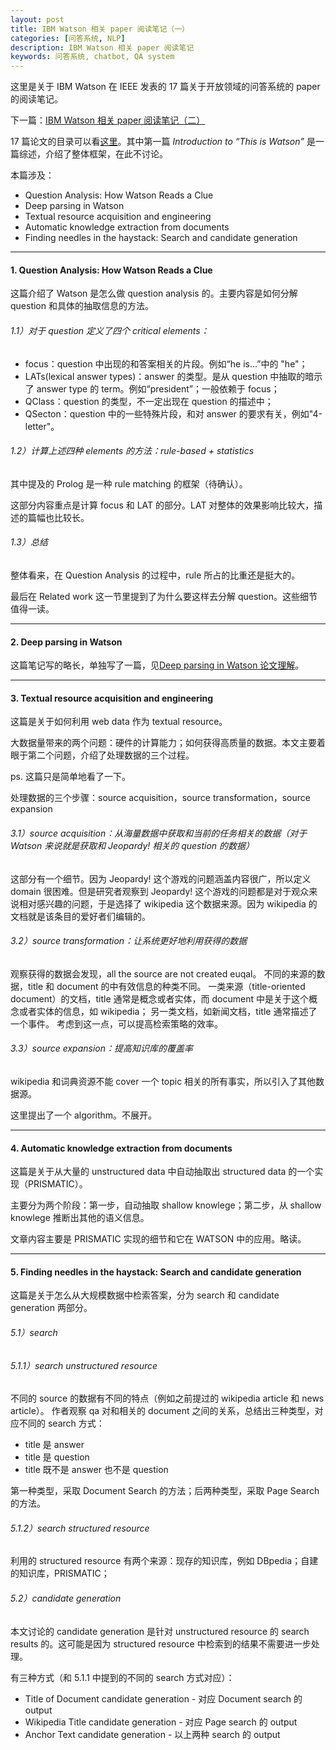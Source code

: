 ```yaml
---
layout: post
title: IBM Watson 相关 paper 阅读笔记（一）
categories: [问答系统, NLP]
description: IBM Watson 相关 paper 阅读笔记
keywords: 问答系统, chatbot, QA system
---
```


这里是关于 IBM Watson 在  IEEE 发表的 17 篇关于开放领域的问答系统的 paper 的阅读笔记。

下一篇：[IBM Watson 相关 paper 阅读笔记（二）](https://miopas.github.io/2018/01/04/watson-paper-03/)

17 篇论文的目录可以看[这里](https://gist.github.com/Miopas/19d6d44b6c21b6b2ba868b13c30fb892)。其中第一篇 *Introduction to “This is Watson”* 是一篇综述，介绍了整体框架，在此不讨论。

本篇涉及：
* Question Analysis: How Watson Reads a Clue
* Deep parsing in Watson
* Textual resource acquisition and engineering
* Automatic knowledge extraction from documents
* Finding needles in the haystack: Search and candidate generation

------
#### 1. Question Analysis: How Watson Reads a Clue

这篇介绍了 Watson 是怎么做 question analysis 的。主要内容是如何分解 question 和具体的抽取信息的方法。

###### 1.1）对于 question 定义了四个 critical elements：

* focus：question 中出现的和答案相关的片段。例如“he is...”中的 "he"；
* LATs(lexical answer types)：answer 的类型。是从 question 中抽取的暗示了 answer type 的 term。例如“president”；一般依赖于 focus；
* QClass：question 的类型，不一定出现在 question 的描述中；
* QSecton：question 中的一些特殊片段，和对 answer 的要求有关，例如"4-letter"。

###### 1.2）计算上述四种 elements 的方法：rule-based + statistics

其中提及的 Prolog 是一种 rule matching 的框架（待确认）。

这部分内容重点是计算 focus 和 LAT 的部分。LAT 对整体的效果影响比较大，描述的篇幅也比较长。

###### 1.3）总结

整体看来，在 Question Analysis 的过程中，rule 所占的比重还是挺大的。

最后在 Related work 这一节里提到了为什么要这样去分解 question。这些细节值得一读。

---
#### 2. Deep parsing in Watson
这篇笔记写的略长，单独写了一篇，见[Deep parsing in Watson 论文理解](https://miopas.github.io/2017/12/26/watson-paper-02/)。

---
#### 3. Textual resource acquisition and engineering

这篇是关于如何利用 web data 作为 textual resource。

大数据量带来的两个问题：硬件的计算能力；如何获得高质量的数据。本文主要着眼于第二个问题，介绍了处理数据的三个过程。

ps. 这篇只是简单地看了一下。

处理数据的三个步骤：source acquisition，source transformation，source expansion

###### 3.1）source acquisition：从海量数据中获取和当前的任务相关的数据（对于 Watson 来说就是获取和 Jeopardy! 相关的 question 的数据）

这部分有一个细节。因为 Jeopardy! 这个游戏的问题涵盖内容很广，所以定义 domain 很困难。但是研究者观察到 Jeopardy! 这个游戏的问题都是对于观众来说相对感兴趣的问题，于是选择了 wikipedia 这个数据来源。因为 wikipedia 的文档就是该条目的爱好者们编辑的。

###### 3.2）source transformation：让系统更好地利用获得的数据

观察获得的数据会发现，all the source are not created euqal。
不同的来源的数据，title 和 document 的中有效信息的种类不同。
一类来源（title-oriented document）的文档，title 通常是概念或者实体，而 document 中是关于这个概念或者实体的信息，如 wikipedia；
另一类文档，如新闻文档，title 通常描述了一个事件。
考虑到这一点，可以提高检索策略的效率。

###### 3.3）source expansion：提高知识库的覆盖率

wikipedia 和词典资源不能 cover 一个 topic 相关的所有事实，所以引入了其他数据源。

这里提出了一个 algorithm。不展开。

---
#### 4. Automatic knowledge extraction from documents

这篇是关于从大量的 unstructured data 中自动抽取出 structured data 的一个实现（PRISMATIC）。

主要分为两个阶段：第一步，自动抽取 shallow knowlege；第二步，从 shallow knowlege 推断出其他的语义信息。

文章内容主要是 PRISMATIC 实现的细节和它在 WATSON 中的应用。略读。

---
#### 5. Finding needles in the haystack: Search and candidate generation

这篇是关于怎么从大规模数据中检索答案，分为 search 和 candidate generation 两部分。

###### 5.1）search
###### 5.1.1）search unstructured resource
不同的 source 的数据有不同的特点（例如之前提过的 wikipedia article 和 news article）。
作者观察 qa 对和相关的 document 之间的关系，总结出三种类型，对应不同的 search 方式：
* title 是 answer
* title 是 question
* title 既不是 answer 也不是 question

第一种类型，采取 Document Search 的方法；后两种类型，采取 Page Search 的方法。

###### 5.1.2）search structured resource
利用的 structured resource 有两个来源：现存的知识库，例如 DBpedia；自建的知识库，PRISMATIC；

###### 5.2）candidate generation
本文讨论的 candidate generation 是针对 unstructured resource 的 search results 的。这可能是因为 structured resource 中检索到的结果不需要进一步处理。

有三种方式（和 5.1.1 中提到的不同的 search 方式对应）：
* Title of Document candidate generation - 对应 Document search 的 output
* Wikipedia Title candidate generation - 对应 Page search 的 output
* Anchor Text candidate generation - 以上两种 search 的 output

